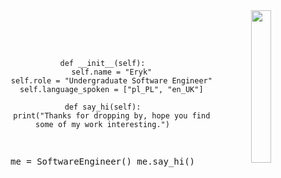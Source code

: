 <div align="center">
<img src="./295ebc053af91666ca23dfdab8a81ba0.gif" width="25%" align="right" />
<br><br>
<pre>

    def __init__(self):
        self.name = "Eryk"
        self.role = "Undergraduate Software Engineer"
        self.language_spoken = ["pl_PL", "en_UK"]

    def say_hi(self):
        print("Thanks for dropping by, hope you find some of my work interesting.")
        
me = SoftwareEngineer()
me.say_hi()

</pre>

